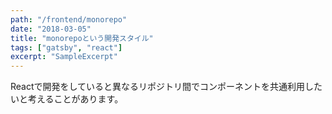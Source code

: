 ```yaml
---
path: "/frontend/monorepo"
date: "2018-03-05"
title: "monorepoという開発スタイル"
tags: ["gatsby", "react"]
excerpt: "SampleExcerpt"
---
```


Reactで開発をしていると異なるリポジトリ間でコンポーネントを共通利用したいと考えることがあります。
